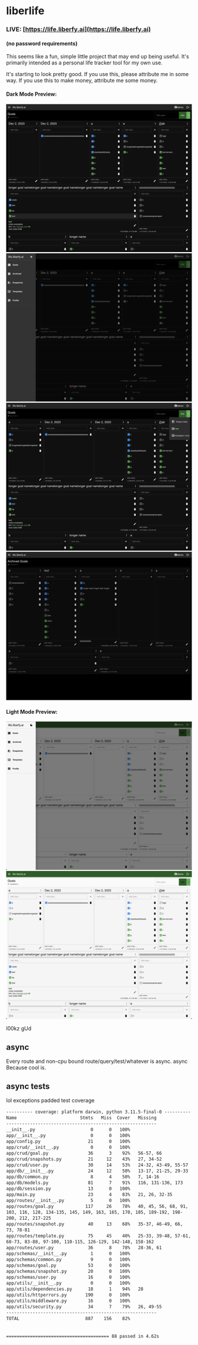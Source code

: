 # liberlife

### **LIVE:** [https://life.liberfy.ai](https://life.liberfy.ai)

#### (no password requirements)

This seems like a fun, simple little project that may end up being useful. It's primarily intended as a personal life tracker tool for my own use.

It's starting to look pretty good. If you use this, please attribute me in some way. If you use this to make money, attribute me some money.

#### Dark Mode Preview:

![Dark Mode (default) preview](/static/dark0.png)
![Dark Mode (default) preview](/static/dark1.png)
![Dark Mode (default) preview](/static/dark2.png)
![Dark Mode (default) preview](/static/dark3.png)

#### Light Mode Preview:

![Lite Mode preview](/static/lite0.png)
![Lite Mode preview](/static/lite1.png)

l00kz gUd

## async

Every route and non-cpu bound route/query/test/whatever is async. async Because cool is.

## async tests

lol exceptions padded test coverage

```
---------- coverage: platform darwin, python 3.11.5-final-0 ----------
Name                        Stmts   Miss  Cover   Missing
---------------------------------------------------------
__init__.py                     0      0   100%
app/__init__.py                 0      0   100%
app/config.py                  21      0   100%
app/crud/__init__.py            0      0   100%
app/crud/goal.py               36      3    92%   56-57, 66
app/crud/snapshots.py          21     12    43%   27, 34-52
app/crud/user.py               30     14    53%   24-32, 43-49, 55-57
app/db/__init__.py             24     12    50%   13-17, 21-25, 29-33
app/db/common.py                8      4    50%   7, 14-16
app/db/models.py               81      7    91%   116, 131-136, 173
app/db/session.py              13      0   100%
app/main.py                    23      4    83%   21, 26, 32-35
app/routes/__init__.py          5      0   100%
app/routes/goal.py            117     26    78%   40, 45, 56, 68, 91, 103, 116, 128, 134-135, 145, 149, 163, 165, 170, 185, 189-192, 198-200, 212, 217-225
app/routes/snapshot.py         40     13    68%   35-37, 46-49, 66, 73, 78-81
app/routes/template.py         75     45    40%   25-33, 39-48, 57-61, 68-73, 83-88, 97-100, 110-115, 126-129, 142-148, 158-162
app/routes/user.py             36      8    78%   28-36, 61
app/schemas/__init__.py         1      0   100%
app/schemas/common.py           9      0   100%
app/schemas/goal.py            53      0   100%
app/schemas/snapshot.py        20      0   100%
app/schemas/user.py            16      0   100%
app/utils/__init__.py           0      0   100%
app/utils/dependencies.py      18      1    94%   28
app/utils/httperrors.py       190      0   100%
app/utils/middleware.py        16      0   100%
app/utils/security.py          34      7    79%   26, 49-55
---------------------------------------------------------
TOTAL                         887    156    82%


======================================= 88 passed in 4.62s
```
